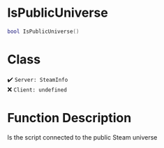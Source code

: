 # IsPublicUniverse
```lua
bool IsPublicUniverse()
```
# Class
✔️ `Server: SteamInfo`  
❌ `Client: undefined`  

# Function Description
Is the script connected to the public Steam universe

